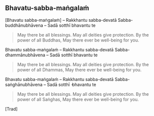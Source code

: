 ## Bhavatu-sabba-maṅgalaṁ<a id="buddhas-first-exclamation"></a>

[Bhavatu sabba-maṅgalaṁ] – Rakkhantu sabba-devatā
Sabba-buddhānubhāvena – Sadā sotthī bhavantu te

<div class="english">

> May there be all blessings.
> May all deities give protection.
> By the power of all Buddhas,
> May there ever be well-being for you.

</div>

Bhavatu sabba-maṅgalaṁ – Rakkhantu sabba-devatā
Sabba-dhammānubhāvena – Sadā sotthī bhavantu te

<div class="english">

> May there be all blessings.
> May all deities give protection.
> By the power of all Dhammas,
> May there ever be well-being for you.

</div>

Bhavatu sabba-maṅgalaṁ – Rakkhantu sabba-devatā
Sabba-saṅghānubhāvena – Sadā sotthī  ̓  bhavantu te

<div class="english">

> May there be all blessings.
> May all deities give protection.
> By the power of all Saṅghas,
> May there ever be well-being for you.

</div>

[Trad]
